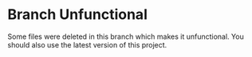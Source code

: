 # Branch Unfunctional
Some files were deleted in this branch which makes it unfunctional. You should also use the latest version of this project.
